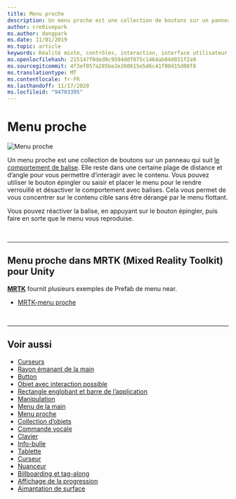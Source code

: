 ```yaml
---
title: Menu proche
description: Un menu proche est une collection de boutons sur un panneau qui suit le comportement de balise.
author: cre8ivepark
ms.author: dongpark
ms.date: 11/01/2019
ms.topic: article
keywords: Réalité mixte, contrôles, interaction, interface utilisateur, expérience utilisateur, menu, casque de réalité mixte, casque de réalité mixte, casque de réalité virtuelle, HoloLens, MRTK, boîte à outils de réalité mixte
ms.openlocfilehash: 215147f0ded0c9594ddf075c1464ab04d031f2a9
ms.sourcegitcommit: 4f3ef057a285be2e260615e5d6c41f00d15d08f8
ms.translationtype: MT
ms.contentlocale: fr-FR
ms.lasthandoff: 11/17/2020
ms.locfileid: "94703395"
---
```

# <a name="near-menu"></a>Menu proche

![Menu proche](images/UX_Hero_NearMenu.jpg)

Un menu proche est une collection de boutons sur un panneau qui suit [le comportement de balise](billboarding-and-tag-along.md#what-is-a-tag-along). Elle reste dans une certaine plage de distance et d’angle pour vous permettre d’interagir avec le contenu. Vous pouvez utiliser le bouton épingler ou saisir et placer le menu pour le rendre verrouillé et désactiver le comportement avec balises. Cela vous permet de vous concentrer sur le contenu cible sans être dérangé par le menu flottant.

Vous pouvez réactiver la balise, en appuyant sur le bouton épingler, puis faire en sorte que le menu vous reproduise.

<br>

---

## <a name="near-menu-in-mrtk-mixed-reality-toolkit-for-unity"></a>Menu proche dans MRTK (Mixed Reality Toolkit) pour Unity
**[MRTK](https://github.com/Microsoft/MixedRealityToolkit-Unity)** fournit plusieurs exemples de Prefab de menu near.

* [MRTK-menu proche](https://microsoft.github.io/MixedRealityToolkit-Unity/Documentation/README_NearMenu.html)


<br>

---


## <a name="see-also"></a>Voir aussi

* [Curseurs](cursors.md)
* [Rayon émanant de la main](point-and-commit.md)
* [Button](button.md)
* [Objet avec interaction possible](interactable-object.md)
* [Rectangle englobant et barre de l’application](app-bar-and-bounding-box.md)
* [Manipulation](direct-manipulation.md)
* [Menu de la main](hand-menu.md)
* [Menu proche](near-menu.md)
* [Collection d’objets](object-collection.md)
* [Commande vocale](voice-input.md)
* [Clavier](keyboard.md)
* [Info-bulle](tooltip.md)
* [Tablette](slate.md)
* [Curseur](slider.md)
* [Nuanceur](shader.md)
* [Billboarding et tag-along](billboarding-and-tag-along.md)
* [Affichage de la progression](progress.md)
* [Aimantation de surface](surface-magnetism.md)
